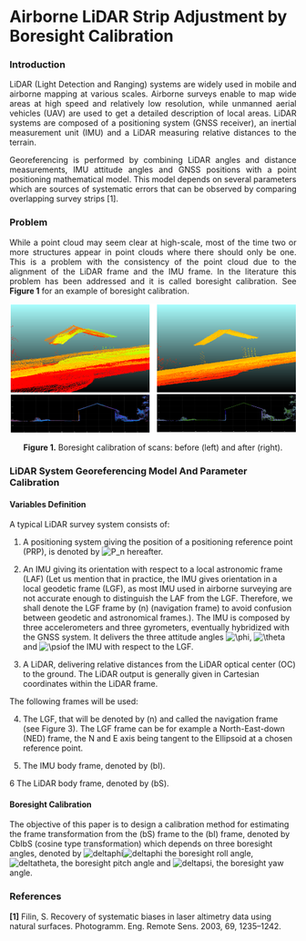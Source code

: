 # Airborne LiDAR Strip Adjustment by Boresight Calibration

### Introduction
<p align="justify">
LiDAR (Light Detection and Ranging) systems are widely used in mobile and airborne mapping at various scales. Airborne surveys enable to map wide areas at high speed and relatively low resolution, while unmanned aerial vehicles (UAV) are used to get a detailed description of local areas. LiDAR systems are composed of a positioning system (GNSS receiver), an inertial measurement unit (IMU) and a LiDAR measuring relative distances to the terrain.
</p>
<p align="justify">
Georeferencing is performed by combining LiDAR angles and distance measurements, IMU attitude angles and GNSS positions with a point positioning mathematical model. This model depends on several parameters which are sources of systematic errors that can be observed by comparing overlapping survey strips [1].
</p>

### Problem
<p align="justify">
While a point cloud  may seem clear at high-scale, most of the time two or more structures appear in point clouds where there should only be one. This is a problem with the consistency of the point cloud due to the alignment of the LiDAR frame and the IMU frame. In the literature this problem has been addressed and it is called boresight calibration. See <b>Figure 1</b> for an example of boresight calibration. 
</p>

![Screenshot](resources/images/BeforeAfterBoresightCalibration.png)
<p align="center"><b>Figure 1.</b> Boresight calibration of scans: before (left) and after (right).</p>

### LiDAR System Georeferencing Model And Parameter Calibration

#### Variables Definition
A typical LiDAR survey system consists of:

1. A positioning system giving the position of a positioning reference point (PRP), is denoted by <img src="https://latex.codecogs.com/gif.latex?P_n" title="P_n" /> hereafter.

2. An IMU giving its orientation with respect to a local astronomic frame (LAF) (Let us mention that in practice, the IMU gives orientation in a local geodetic frame (LGF), as most IMU used in airborne surveying are not accurate enough to distinguish the LAF from the LGF. Therefore, we shall denote the LGF frame by (n) (navigation frame) to avoid confusion between geodetic and astronomical frames.). The IMU is composed by three accelerometers and three gyrometers, eventually hybridized with the GNSS system. It delivers the three attitude angles <img src="https://latex.codecogs.com/gif.latex?\phi" title="\phi" />, <img src="https://latex.codecogs.com/gif.latex?\theta" title="\theta" /> and <img src="https://latex.codecogs.com/gif.latex?\psi" title="\psi" />of the IMU with respect to the LGF.

3. A LiDAR, delivering relative distances from the LiDAR optical center (OC) to the ground. The LiDAR output is generally given in Cartesian coordinates within the LiDAR frame.


The following frames will be used:

4. The LGF, that will be denoted by (n) and called the navigation frame (see Figure 3). The LGF frame can be for example a North-East-down (NED) frame, the N and E axis being tangent to the Ellipsoid at a chosen reference point.

5. The IMU body frame, denoted by (bI).

6 The LiDAR body frame, denoted by (bS).

#### Boresight Calibration

The objective of this paper is to design a calibration method for estimating the frame transformation from the (bS) frame to the (bI) frame, denoted by CbIbS (cosine type transformation) which depends on three boresight angles, denoted by <img src="https://latex.codecogs.com/gif.latex?\delta" title="deltaphi" /><img src="https://latex.codecogs.com/gif.latex?\phi" title="deltaphi" /> the boresight roll angle, <img src="https://latex.codecogs.com/gif.latex?\delta \theta" title="deltatheta" />, the boresight pitch angle and <img src="https://latex.codecogs.com/gif.latex?\delta \psi" title="deltapsi" />, the boresight yaw angle.

### References
<b>[1]</b> Filin, S. Recovery of systematic biases in laser altimetry data using natural surfaces. Photogramm. Eng. Remote Sens.
2003, 69, 1235–1242.

